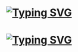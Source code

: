 #
# [![Typing SVG](https://readme-typing-svg.herokuapp.com/?color=e000bb&lines=Discord:+neynq%20(без%20цифр))](https://youtu.be/dQw4w9WgXcQ)
# [![Typing SVG](https://readme-typing-svg.herokuapp.com/?color=07f&lines=Telegram:+@AmokDev)](https://t.me/AmokDev)
